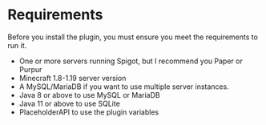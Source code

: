 # Requirements

Before you install the plugin, you must ensure you meet the requirements to run it.&#x20;

* One or more servers running Spigot, but I recommend you Paper or Purpur
* Minecraft 1.8-1.19 server version
* A MySQL/MariaDB if you want to use multiple server instances.
* Java 8 or above to use MySQL or MariaDB
* Java 11 or above to use SQLite
* PlaceholderAPI to use the plugin variables
